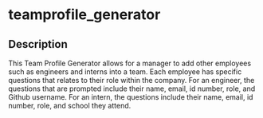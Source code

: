 # teamprofile_generator

## Description

This Team Profile Generator allows for a manager to add other employees such as engineers and interns into a team. Each employee has specific questions that relates to their role within the company. For an engineer, the questions that are prompted include their name, email, id number, role, and Github username. For an intern, the questions include their name, email, id number, role, and school they attend. 